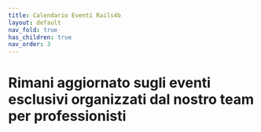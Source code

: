 ```yaml
---
title: Calendario Eventi Rails4b
layout: default
nav_fold: true 
has_children: true
nav_order: 3
---
```


# Rimani aggiornato sugli eventi esclusivi organizzati dal nostro team per professionisti
